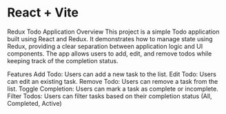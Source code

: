 # React + Vite

Redux Todo Application
Overview
This project is a simple Todo application built using React and Redux. It demonstrates how to manage state using Redux, providing a clear separation between application logic and UI components. The app allows users to add, edit, and remove todos while keeping track of the completion status.

Features
Add Todo: Users can add a new task to the list.
Edit Todo: Users can edit an existing task.
Remove Todo: Users can remove a task from the list.
Toggle Completion: Users can mark a task as complete or incomplete.
Filter Todos: Users can filter tasks based on their completion status (All, Completed, Active)
